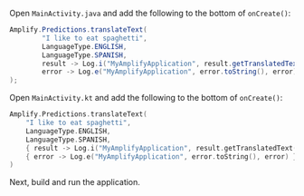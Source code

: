 <amplify-block-switcher>
<amplify-block name="Java">

Open `MainActivity.java` and add the following to the bottom of `onCreate()`:

```java
Amplify.Predictions.translateText(
        "I like to eat spaghetti",
        LanguageType.ENGLISH,
        LanguageType.SPANISH,
        result -> Log.i("MyAmplifyApplication", result.getTranslatedText()),
        error -> Log.e("MyAmplifyApplication", error.toString(), error)
);
```

</amplify-block>
<amplify-block name="Kotlin">

Open `MainActivity.kt` and add the following to the bottom of `onCreate()`:

```kotlin
Amplify.Predictions.translateText(
    "I like to eat spaghetti",
    LanguageType.ENGLISH,
    LanguageType.SPANISH,
    { result -> Log.i("MyAmplifyApplication", result.getTranslatedText()) },
    { error -> Log.e("MyAmplifyApplication", error.toString(), error) }
)
```

</amplify-block>
</amplify-block-switcher>

Next, build and run the application.